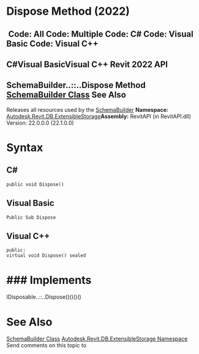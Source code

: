 # Dispose Method (2022)

﻿
 Code: All Code: Multiple Code: C# Code: Visual Basic Code: Visual C++   
---  
C#Visual BasicVisual C++
Revit 2022 API  
---  
SchemaBuilder..::..Dispose Method   
[SchemaBuilder Class](e74f9357-cc3c-558e-73b8-38ce6d247869.md "SchemaBuilder Class") See Also  
---  
Releases all resources used by the [SchemaBuilder](e74f9357-cc3c-558e-73b8-38ce6d247869.md "SchemaBuilder Class")
**Namespace:** [Autodesk.Revit.DB.ExtensibleStorage](79486a74-376c-9555-c873-45d5a750f051.md "Autodesk.Revit.DB.ExtensibleStorage Namespace")**Assembly:** RevitAPI (in RevitAPI.dll) Version: 22.0.0.0 (22.1.0.0)
# Syntax
C#  
---  
```text
public void Dispose()
```
  
Visual Basic  
---  
```text
Public Sub Dispose
```
  
Visual C++  
---  
```text
public:
virtual void Dispose() sealed
```
  
# ### Implements
IDisposable..::..Dispose()()()()
# See Also
[SchemaBuilder Class](e74f9357-cc3c-558e-73b8-38ce6d247869.md "SchemaBuilder Class")
[Autodesk.Revit.DB.ExtensibleStorage Namespace](79486a74-376c-9555-c873-45d5a750f051.md "Autodesk.Revit.DB.ExtensibleStorage Namespace")
Send comments on this topic to 